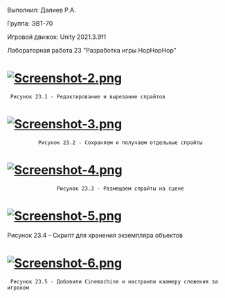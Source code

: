 Выполнил: Далиев Р.А.

Группа: ЭВТ-70

Игровой движок: Unity 2021.3.9f1

Лабораторная работа 23 "Разработка игры HopHopHop"

# [![Screenshot-2.png](https://i.postimg.cc/PqPpGfd4/Screenshot-2.png)](https://postimg.cc/qtHMyThh)
     Рисунок 23.1 - Редактирование и вырезание спрайтов
     
# [![Screenshot-3.png](https://i.postimg.cc/C10gGJrq/Screenshot-3.png)](https://postimg.cc/ns3gZKJF)
              Рисунок 23.2 - Сохраняем и получаем отдельные спрайты
     
# [![Screenshot-4.png](https://i.postimg.cc/9FKsPJrQ/Screenshot-4.png)](https://postimg.cc/9rPxCPd6)
                    Рисунок 23.3 - Размещаем спрайты на сцене
                    
# [![Screenshot-5.png](https://i.postimg.cc/tT4rGxYc/Screenshot-5.png)](https://postimg.cc/qtWc8gcc)
   Рисунок 23.4 - Скрипт для хранения экземпляра объектов
   
# [![Screenshot-6.png](https://i.postimg.cc/tCqFSjnr/Screenshot-6.png)](https://postimg.cc/dDf73gBd)
     Рисунок 23.5 - Добавили Cinemachine и настроили каамеру слежения за игроком
